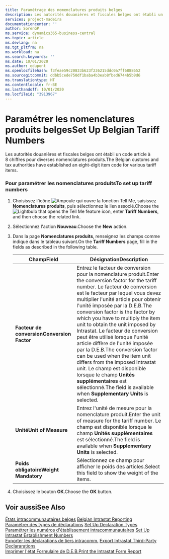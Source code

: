 ```yaml
---
title: Paramétrage des nomenclatures produits belges
description: Les autorités douanières et fiscales belges ont établi un code article à 8 chiffres pour diverses nomenclatures produits.
services: project-madeira
documentationcenter: ''
author: SorenGP
ms.service: dynamics365-business-central
ms.topic: article
ms.devlang: na
ms.tgt_pltfrm: na
ms.workload: na
ms.search.keywords: ''
ms.date: 10/01/2020
ms.author: edupont
ms.openlocfilehash: f3feae59c20833b623f236215ddc0a7ff6888652
ms.sourcegitcommit: ddbb5cede750df1baba4b3eab8fbed6744b5b9d6
ms.translationtype: HT
ms.contentlocale: fr-BE
ms.lasthandoff: 10/01/2020
ms.locfileid: "3913967"
---
```

# <a name="set-up-belgian-tariff-numbers"></a><span data-ttu-id="eea27-103">Paramétrer les nomenclatures produits belges</span><span class="sxs-lookup"><span data-stu-id="eea27-103">Set Up Belgian Tariff Numbers</span></span>
<span data-ttu-id="eea27-104">Les autorités douanières et fiscales belges ont établi un code article à 8 chiffres pour diverses nomenclatures produits.</span><span class="sxs-lookup"><span data-stu-id="eea27-104">The Belgian customs and tax authorities have established an eight-digit item code for various tariff items.</span></span>  

### <a name="to-set-up-tariff-numbers"></a><span data-ttu-id="eea27-105">Pour paramétrer les nomenclatures produits</span><span class="sxs-lookup"><span data-stu-id="eea27-105">To set up tariff numbers</span></span>  

1.  <span data-ttu-id="eea27-106">Choisissez l'icône ![Ampoule qui ouvre la fonction Tell Me](../../media/ui-search/search_small.png "Dites-moi ce que vous voulez faire"), saisissez **Nomenclatures produits**, puis sélectionnez le lien associé.</span><span class="sxs-lookup"><span data-stu-id="eea27-106">Choose the ![Lightbulb that opens the Tell Me feature](../../media/ui-search/search_small.png "Tell me what you want to do") icon, enter **Tariff Numbers**, and then choose the related link.</span></span>  
2.  <span data-ttu-id="eea27-107">Sélectionnez l'action **Nouveau**.</span><span class="sxs-lookup"><span data-stu-id="eea27-107">Choose the **New** action.</span></span>  
3.  <span data-ttu-id="eea27-108">Dans la page **Nomenclatures produits**, renseignez les champs comme indiqué dans le tableau suivant.</span><span class="sxs-lookup"><span data-stu-id="eea27-108">On the **Tariff Numbers** page, fill in the fields as described in the following table.</span></span>  

    |<span data-ttu-id="eea27-109">Champ</span><span class="sxs-lookup"><span data-stu-id="eea27-109">Field</span></span>|<span data-ttu-id="eea27-110">Désignation</span><span class="sxs-lookup"><span data-stu-id="eea27-110">Description</span></span>|  
    |---------------------------------|---------------------------------------|  
    |<span data-ttu-id="eea27-111">**Facteur de conversion**</span><span class="sxs-lookup"><span data-stu-id="eea27-111">**Conversion Factor**</span></span>|<span data-ttu-id="eea27-112">Entrez le facteur de conversion pour la nomenclature produit.</span><span class="sxs-lookup"><span data-stu-id="eea27-112">Enter the conversion factor for the tariff number.</span></span> <span data-ttu-id="eea27-113">Le facteur de conversion est le facteur par lequel vous devez multiplier l'unité article pour obtenir l'unité imposée par la D.E.B.</span><span class="sxs-lookup"><span data-stu-id="eea27-113">The conversion factor is the factor by which you have to multiply the item unit to obtain the unit imposed by Intrastat.</span></span> <span data-ttu-id="eea27-114">Le facteur de conversion peut être utilisé lorsque l'unité article diffère de l'unité imposée par la D.E.B.</span><span class="sxs-lookup"><span data-stu-id="eea27-114">The conversion factor can be used when the item unit differs from the imposed Intrastat unit.</span></span> <span data-ttu-id="eea27-115">Le champ est disponible lorsque le champ **Unités supplémentaires** est sélectionné.</span><span class="sxs-lookup"><span data-stu-id="eea27-115">The field is available when **Supplementary Units** is selected.</span></span>|  
    |<span data-ttu-id="eea27-116">**Unité**</span><span class="sxs-lookup"><span data-stu-id="eea27-116">**Unit of Measure**</span></span>|<span data-ttu-id="eea27-117">Entrez l'unité de mesure pour la nomenclature produit.</span><span class="sxs-lookup"><span data-stu-id="eea27-117">Enter the unit of measure for the tariff number.</span></span> <span data-ttu-id="eea27-118">Le champ est disponible lorsque le champ **Unités supplémentaires** est sélectionné.</span><span class="sxs-lookup"><span data-stu-id="eea27-118">The field is available when **Supplementary Units** is selected.</span></span>|  
    |<span data-ttu-id="eea27-119">**Poids obligatoire**</span><span class="sxs-lookup"><span data-stu-id="eea27-119">**Weight Mandatory**</span></span>|<span data-ttu-id="eea27-120">Sélectionnez ce champ pour afficher le poids des articles.</span><span class="sxs-lookup"><span data-stu-id="eea27-120">Select this field to show the weight of the items.</span></span>|  

4.  <span data-ttu-id="eea27-121">Choisissez le bouton **OK**.</span><span class="sxs-lookup"><span data-stu-id="eea27-121">Choose the **OK** button.</span></span>  
  
## <a name="see-also"></a><span data-ttu-id="eea27-122">Voir aussi</span><span class="sxs-lookup"><span data-stu-id="eea27-122">See Also</span></span>  
 <span data-ttu-id="eea27-123">[États intracommunautaires belges](belgian-intrastat-reporting.md) </span><span class="sxs-lookup"><span data-stu-id="eea27-123">[Belgian Intrastat Reporting](belgian-intrastat-reporting.md) </span></span>  
 <span data-ttu-id="eea27-124">[Paramétrer des types de déclarations](how-to-set-up-declaration-types.md) </span><span class="sxs-lookup"><span data-stu-id="eea27-124">[Set Up Declaration Types](how-to-set-up-declaration-types.md) </span></span>  
 <span data-ttu-id="eea27-125">[Paramétrer les numéros d'établissement intracommunautaires](how-to-set-up-intrastat-establishment-numbers.md) </span><span class="sxs-lookup"><span data-stu-id="eea27-125">[Set Up Intrastat Establishment Numbers](how-to-set-up-intrastat-establishment-numbers.md) </span></span>  
 <span data-ttu-id="eea27-126">[Exporter les déclarations de tiers intracomm.](how-to-export-intrastat-third-party-declararations.md) </span><span class="sxs-lookup"><span data-stu-id="eea27-126">[Export Intrastat Third-Party Declararations](how-to-export-intrastat-third-party-declararations.md) </span></span>  
 [<span data-ttu-id="eea27-127">Imprimer l'état Formulaire de D.E.B.</span><span class="sxs-lookup"><span data-stu-id="eea27-127">Print the Intrastat Form Report</span></span>](how-to-print-the-intrastat-form-report.md)
